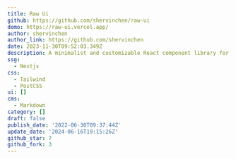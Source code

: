 ```yaml
---
title: Raw Ui
github: https://github.com/shervinchen/raw-ui
demo: https://raw-ui.vercel.app/
author: shervinchen
author_link: https://github.com/shervinchen
date: 2023-11-30T09:52:03.349Z
description: A minimalist and customizable React component library for web applications.
ssg:
  - Nextjs
css:
  - Tailwind
  - PostCSS
ui: []
cms:
  - Markdown
category: []
draft: false
publish_date: '2022-06-30T09:37:44Z'
update_date: '2024-06-16T19:15:26Z'
github_star: 7
github_fork: 3
---
```

